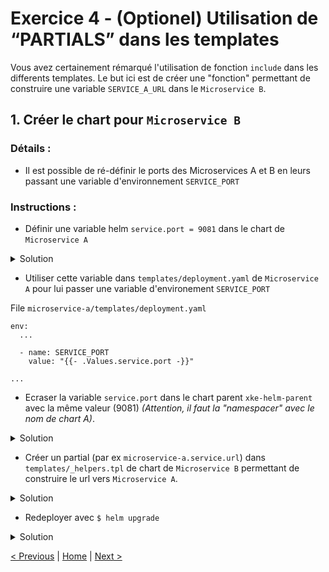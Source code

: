 # Exercice 4 - (Optionel) Utilisation de “PARTIALS” dans les templates

Vous avez certainement rémarqué l'utilisation de fonction `include` dans les differents templates. 
Le but ici est de créer une "fonction" permettant de construire une variable `SERVICE_A_URL` dans le `Microservice B`.

## 1. Créer le chart pour `Microservice B`

### Détails :

* Il est possible de ré-définir le ports des Microservices A et B en leurs passant une variable d'environnement `SERVICE_PORT`  

### Instructions :
* Définir une variable helm `service.port = 9081` dans le chart de `Microservice A`

<details><summary>Solution</summary>
<p>

File `microservice-a/values.yaml`

    ...
    
    service:
      port: 9081
        
    ...

</p>
</details>

* Utiliser cette variable dans `templates/deployment.yaml` de `Microservice A` pour lui passer une variable d'environement `SERVICE_PORT`

File `microservice-a/templates/deployment.yaml`

    env:
      ...
    
      - name: SERVICE_PORT
        value: "{{- .Values.service.port -}}"
        
    ...

</p>
</details>


* Ecraser la variable `service.port` dans le chart parent `xke-helm-parent` avec la même valeur (9081) _(Attention, il faut la "namespacer" avec le nom de chart A)_.

<details><summary>Solution</summary>
<p>

File `xke-helm-parent/values.yaml`

    ...
    
    microservice-a:
      service:
        port: 9081
        
    ...

</p>
</details>
 

* Créer un partial (par ex `microservice-a.service.url`) dans `templates/_helpers.tpl` de chart de `Microservice B` permettant de construire le url vers `Microservice A`.  

<details><summary>Solution</summary>
<p>

File `microservice-b/_helpers.tpl`

    ...
    
    {{/*
      Defines the url of "Microservice A"
    */}}
    {{- define "microservice-a.service.url" -}}
        {{- $scheme := default "http" .Values.microservice-a.service.scheme -}}
        {{- $host := printf "%s-%s" .Release.Name "microservice-a" -}}
        {{- $port := default "9081" .Values.microservice-a.service.port -}}
        {{- printf "%s://%s:%s" $scheme $host $port | trunc 63 | trimSuffix "-" -}}
    {{- end -}}

    ...

</p>
</details>
 
* Redeployer avec `$ helm upgrade`

<details><summary>Solution</summary>
<p>

    $ cd <chart directory>
    $ helm upgrade <relase name> .

</p>
</details>




[< Previous](ex3-parent-chart.md) | [Home](README.md) | [Next >](ex5-mongodb-cluster.md)
